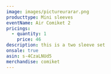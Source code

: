 ```yaml
---
image: images/pictureurarar.png
producttype: Mini sleeves
eventName: Air Comiket 2
pricings:
  - quantity: 1
    price: 46
description: this is a two sleeve set
onsale: true
asin: s-4CzaLNUd5
merchandise: comiket
---
```

